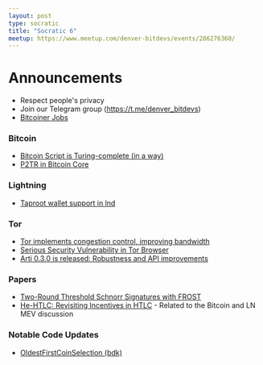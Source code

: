 ```yaml
---
layout: post
type: socratic
title: "Socratic 6"
meetup: https://www.meetup.com/denver-bitdevs/events/286276360/
---
```


# Announcements

- Respect people's privacy
- Join our Telegram group (https://t.me/denver_bitdevs)
- [Bitcoiner Jobs](https://bitcoinerjobs.co/)

### Bitcoin
- [Bitcoin Script is Turing-complete (in a way)](https://github.com/supertestnet/rule-110-in-bitcoin-script)
- [P2TR in Bitcoin Core](https://twitter.com/josibake/status/1518607258665553921)

### Lightning
- [Taproot wallet support in lnd](https://github.com/lightningnetwork/lnd/pull/6263)

### Tor
- [Tor implements congestion control, improving bandwidth](https://blog.torproject.org/congestion-contrl-047/)
- [Serious Security Vulnerability in Tor Browser](https://darknetlive.com/post/psa-security-vuln-in-tor-browser/)
- [Arti 0.3.0 is released: Robustness and API improvements](https://blog.torproject.org/arti_030_released/)

### Papers
- [Two-Round Threshold Schnorr Signatures with FROST](https://datatracker.ietf.org/doc/draft-irtf-cfrg-frost/)
- [He-HTLC: Revisiting Incentives in HTLC](https://eprint.iacr.org/2022/546) - Related to the Bitcoin and LN MEV discussion

### Notable Code Updates
- [OldestFirstCoinSelection (bdk)](https://github.com/bitcoindevkit/bdk/pull/557)
